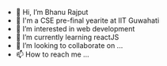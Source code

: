 - 👋 Hi, I’m Bhanu Rajput
- 🙂 I'm a CSE pre-final yearite at IIT Guwahati
- 👀 I’m interested in web development
- 🌱 I’m currently learning reactJS
- 💞️ I’m looking to collaborate on ...
- 📫 How to reach me ...

<!---
r-bhanu/r-bhanu is a ✨ special ✨ repository because its `README.md` (this file) appears on your GitHub profile.
You can click the Preview link to take a look at your changes.
--->

